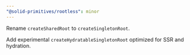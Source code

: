 ```yaml
---
"@solid-primitives/rootless": minor
---
```


Rename `createSharedRoot` to `createSingletonRoot`.

Add experimental `createHydratableSingletonRoot` optimized for SSR and hydration.
